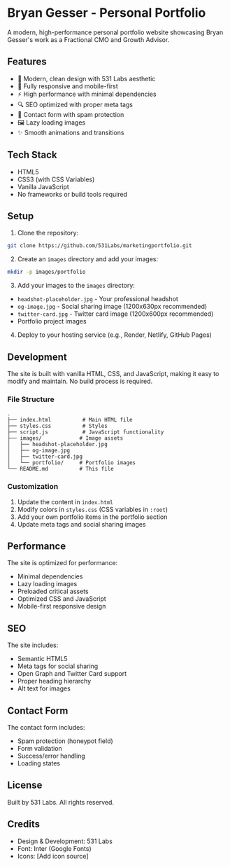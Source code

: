 # Bryan Gesser - Personal Portfolio

A modern, high-performance personal portfolio website showcasing Bryan Gesser's work as a Fractional CMO and Growth Advisor.

## Features

- 🎨 Modern, clean design with 531 Labs aesthetic
- 📱 Fully responsive and mobile-first
- ⚡ High performance with minimal dependencies
- 🔍 SEO optimized with proper meta tags
- 📝 Contact form with spam protection
- 🖼️ Lazy loading images
- ✨ Smooth animations and transitions

## Tech Stack

- HTML5
- CSS3 (with CSS Variables)
- Vanilla JavaScript
- No frameworks or build tools required

## Setup

1. Clone the repository:
```bash
git clone https://github.com/531Labs/marketingportfolio.git
```

2. Create an `images` directory and add your images:
```bash
mkdir -p images/portfolio
```

3. Add your images to the `images` directory:
- `headshot-placeholder.jpg` - Your professional headshot
- `og-image.jpg` - Social sharing image (1200x630px recommended)
- `twitter-card.jpg` - Twitter card image (1200x600px recommended)
- Portfolio project images

4. Deploy to your hosting service (e.g., Render, Netlify, GitHub Pages)

## Development

The site is built with vanilla HTML, CSS, and JavaScript, making it easy to modify and maintain. No build process is required.

### File Structure

```
.
├── index.html          # Main HTML file
├── styles.css          # Styles
├── script.js           # JavaScript functionality
├── images/            # Image assets
│   ├── headshot-placeholder.jpg
│   ├── og-image.jpg
│   ├── twitter-card.jpg
│   └── portfolio/     # Portfolio images
└── README.md          # This file
```

### Customization

1. Update the content in `index.html`
2. Modify colors in `styles.css` (CSS variables in `:root`)
3. Add your own portfolio items in the portfolio section
4. Update meta tags and social sharing images

## Performance

The site is optimized for performance:
- Minimal dependencies
- Lazy loading images
- Preloaded critical assets
- Optimized CSS and JavaScript
- Mobile-first responsive design

## SEO

The site includes:
- Semantic HTML5
- Meta tags for social sharing
- Open Graph and Twitter Card support
- Proper heading hierarchy
- Alt text for images

## Contact Form

The contact form includes:
- Spam protection (honeypot field)
- Form validation
- Success/error handling
- Loading states

## License

Built by 531 Labs. All rights reserved.

## Credits

- Design & Development: 531 Labs
- Font: Inter (Google Fonts)
- Icons: [Add icon source] 
